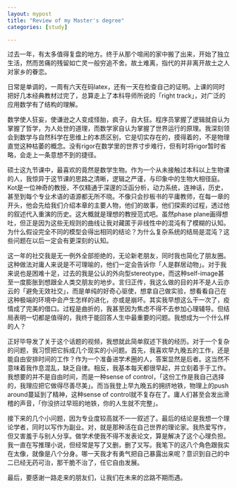 ```yaml
---
layout: mypost
title: "Review of my Master's degree"
categories: [study]

---
```


过去一年，有太多值得复盘的地方。终于从那个喧闹的家中搬了出来，开始了独立生活，然而苦痛的残留如亡灵一般穷追不舍。故土难离，指代的并非离开故土之人对家乡的眷恋。

日常是单调的，一周有六天在码latex，还有一天在检查自己的证明。上课的同时把好几本经典教材过完了，总算走上了本科导师所说的「right track」，对广泛的应用数学有了结构的理解。

数学使人狂妄，使谦逊之人变成怪胎，疯子，自大狂。程序员掌握了逻辑就自认为掌握了哲学，为人处世的道理，而数学家自认为掌握了世界运行的原理。我深刻领会到数学与自然科学在思维上的本质区别，它是切实存在的，摸得着的，不是物理直觉这种枯萎的概念。没有rigor在数学里的世界寸步难行，但有时将rigor暂时省略，会走上一条意想不到的捷径。

硕士这九节课中，最喜欢的竟然是数学生物。作为一个从未接触过本科以上生物课的人，我惊异于这节课的思路之清晰，逻辑之严谨，与印象中的生物大相径庭。Kot是一位神奇的教授，不仅精通于深邃的泛函分析，动力系统，连神话，历史，甚至到每个专业术语的语源都无所不晓。不像只会抄板书的平庸教师，在每一章的开头，他会先给我们介绍本章的主要人物，他们的故事，他们探索的过程，透过他的叙述代入重演的历史。这大概就是理想的教授范式吧。虽然phase plane画得想吐，但正是因为这些无规则的曲线让我对藏匿于非线性中的混沌有了模糊的认知。为什么假设完全不同的模型会得出相同的结论？为什么复杂系统的结局是混沌？这些问题在以后一定会有更深刻的认知。

这一年的社交我是无一例外全部拒绝的，无论新老朋友，同时我也简化了朋友圈。这种做法对庸人来说是不可理喻的，他们一定会告诉你「人是群居动物」。对于我来说也是困难十足，过去的我是公认的外向型stereotype，而这种self-image甚至一度膨胀到想跟全人类交朋友的地步。言归正传，我这么做的目的并不是人云亦云的「避免无效社交」，而是单纯的好奇心驱使，想拿自己做实验，想看看自己在这种极端的环境中会产生怎样的进化，亦或是崩坏。其实我早想这么干一次了，疫情成了完美的借口。过程是曲折的，我甚至因为焦虑不得不去参加心理辅导。但结局表明一切都是值得的，我终于能回答人生中最重要的问题。我想成为一个什么样的人？

正好毕导发了关于这个话题的视频，我想就此简单叙述下我的经历。对于一个复杂的问题，我习惯把它拆成几个现实的小问题。首先，我喜欢早九晚五的工作，还是能自由安排时间的工作？作为一个准备进学术圈的人，答案显然是后者。这当然不意味着我作息混乱，缺乏自律。相反，我基本每天都很早起，并立刻着手于工作。我想要的并不是自由时间，而是一种sense of control，「这份工作是我自己选择的，我理应把它做得尽善尽美」。而当我登上早九晚五的拥挤地铁，物理上的push around蔓延到了精神，这种sense of control就不复存在了。庸人们甚至会发出滑稽的声音，「你没挤过早班的地铁，你的人生就不完整」。

接下来的几个小问题，因为专业度较高就不一一叙述了。最后的结论是我想一个理论学者，同时以写作为副业。对，就是那种活在自己世界的理论家。我热爱写作，但又害羞于与别人分享。做学术使我不得不发表论文，算是解决了这个心理负担。我一直在写推理小说，但经常是写了又删，删了又写。我笔下的这八个角色跟我实在太像，就像是八个分身。哪一天我才有勇气把自己暴露出来呢？意识到自己的中二已经无药可治，那干脆不治了，任它自由发展。

最后，要感谢一路走来的朋友们，让我们在未来的岔路不期而遇。